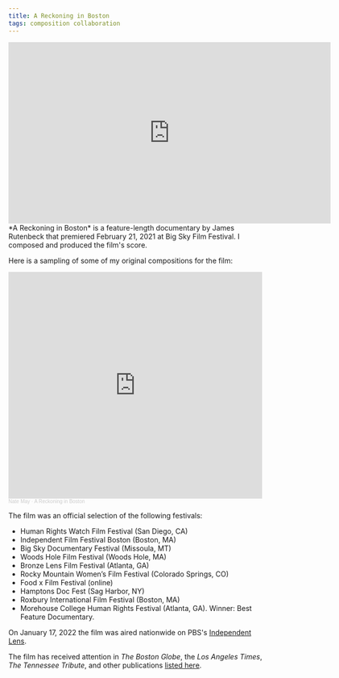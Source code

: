 ```yaml
---
title: A Reckoning in Boston
tags: composition collaboration
---
```

<div class="video-container"><iframe title="vimeo-player" src="https://player.vimeo.com/video/457955777?h=d4de7b1e1b" width="640" height="360" frameborder="0" allowfullscreen></iframe></div>
*A Reckoning in Boston* is a feature-length documentary by James Rutenbeck that premiered February 21, 2021 at Big Sky Film Festival. I composed and produced the film's score.

Here is a sampling of some of my original compositions for the film:

<iframe width="100%" height="450" scrolling="no" frameborder="no" allow="autoplay" src="https://w.soundcloud.com/player/?url=https%3A//api.soundcloud.com/playlists/1404725581%3Fsecret_token%3Ds-jLzwFcR8AMe&color=%23ff5500&auto_play=false&hide_related=false&show_comments=true&show_user=true&show_reposts=false&show_teaser=true"></iframe><div style="font-size: 10px; color: #cccccc;line-break: anywhere;word-break: normal;overflow: hidden;white-space: nowrap;text-overflow: ellipsis; font-family: Interstate,Lucida Grande,Lucida Sans Unicode,Lucida Sans,Garuda,Verdana,Tahoma,sans-serif;font-weight: 100;"><a href="https://soundcloud.com/natemay" title="Nate May" target="_blank" style="color: #cccccc; text-decoration: none;">Nate May</a> · <a href="https://soundcloud.com/natemay/sets/a-reckoning-in-boston/s-jLzwFcR8AMe" title="A Reckoning in Boston" target="_blank" style="color: #cccccc; text-decoration: none;">A Reckoning in Boston</a></div>

The film was an official selection of the following festivals:
-	Human Rights Watch Film Festival (San Diego, CA)
-	Independent Film Festival Boston (Boston, MA)
-	Big Sky Documentary Festival (Missoula, MT)
-	Woods Hole Film Festival (Woods Hole, MA)
-	Bronze Lens Film Festival (Atlanta, GA)
-	Rocky Mountain Women’s Film Festival (Colorado Springs, CO)
-	Food x Film Festival (online)
-	Hamptons Doc Fest (Sag Harbor, NY)
-	Roxbury International Film Festival (Boston, MA)
-	Morehouse College Human Rights Festival (Atlanta, GA). Winner: Best Feature Documentary.

On January 17, 2022 the film was aired nationwide on PBS's [Independent Lens](https://www.pbs.org/independentlens/documentaries/a-reckoning-in-boston/).

The film has received attention in *The Boston Globe*, the *Los Angeles Times*, *The Tennessee Tribute*, and other publications [listed here](https://www.areckoninginboston.com/press).